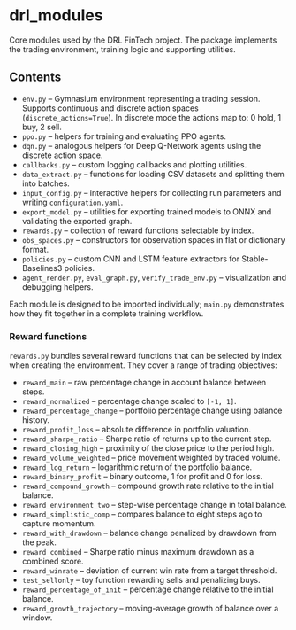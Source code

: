 # drl_modules

Core modules used by the DRL FinTech project. The package implements the trading environment, training logic and supporting utilities.

## Contents


- `env.py` – Gymnasium environment representing a trading session. Supports continuous and discrete action spaces (`discrete_actions=True`). In discrete mode the actions map to: 0 hold, 1 buy, 2 sell.
- `ppo.py` – helpers for training and evaluating PPO agents.
- `dqn.py` – analogous helpers for Deep Q-Network agents using the discrete action space.
- `callbacks.py` – custom logging callbacks and plotting utilities.
- `data_extract.py` – functions for loading CSV datasets and splitting them into batches.
- `input_config.py` – interactive helpers for collecting run parameters and writing `configuration.yaml`.
- `export_model.py` – utilities for exporting trained models to ONNX and validating the exported graph.
- `rewards.py` – collection of reward functions selectable by index.
- `obs_spaces.py` – constructors for observation spaces in flat or dictionary format.
- `policies.py` – custom CNN and LSTM feature extractors for Stable-Baselines3 policies.
- `agent_render.py`, `eval_graph.py`, `verify_trade_env.py` – visualization and debugging helpers.

Each module is designed to be imported individually; `main.py` demonstrates how they fit together in a complete training workflow.

### Reward functions

`rewards.py` bundles several reward functions that can be selected by index when creating the environment.  They cover a range of trading objectives:

- `reward_main` – raw percentage change in account balance between steps.
- `reward_normalized` – percentage change scaled to ``[-1, 1]``.
- `reward_percentage_change` – portfolio percentage change using balance history.
- `reward_profit_loss` – absolute difference in portfolio valuation.
- `reward_sharpe_ratio` – Sharpe ratio of returns up to the current step.
- `reward_closing_high` – proximity of the close price to the period high.
- `reward_volume_weighted` – price movement weighted by traded volume.
- `reward_log_return` – logarithmic return of the portfolio balance.
- `reward_binary_profit` – binary outcome, 1 for profit and 0 for loss.
- `reward_compound_growth` – compound growth rate relative to the initial balance.
- `reward_environment_two` – step-wise percentage change in total balance.
- `reward_simplistic_comp` – compares balance to eight steps ago to capture momentum.
- `reward_with_drawdown` – balance change penalized by drawdown from the peak.
- `reward_combined` – Sharpe ratio minus maximum drawdown as a combined score.
- `reward_winrate` – deviation of current win rate from a target threshold.
- `test_sellonly` – toy function rewarding sells and penalizing buys.
- `reward_percentage_of_init` – percentage change relative to the initial balance.
- `reward_growth_trajectory` – moving-average growth of balance over a window.
